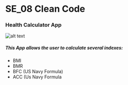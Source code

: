 # SE_08 Clean Code

### Health Calculator App
![alt text](https://github.com/mskeegan/HealthCalcApp/HealthCalcApp/images/appSlides.PNG)
##### This App allows the user to calculate several indexes:
- BMI
- BMR
- BFC (US Navy Formula)
- ACC (Us Navy Formula
